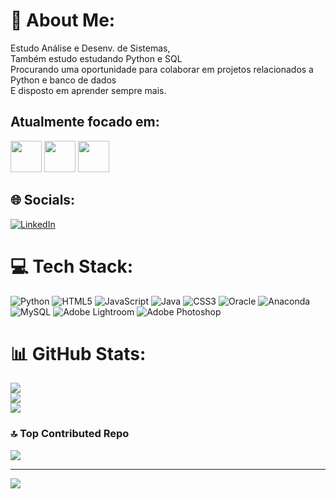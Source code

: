# 💫 About Me:
Estudo Análise e Desenv. de Sistemas, <br>Também estudo estudando Python e SQL<br>Procurando uma oportunidade para colaborar em projetos relacionados a Python  e banco de dados<br>E disposto em aprender sempre mais.<br>

<div style="display: inline">
  <h2>Atualmente focado em: </h2>
  <img width='50' height='50' src="https://cdn.jsdelivr.net/gh/devicons/devicon@latest/icons/python/python-original.svg" />
  <img width='50' height='50' src="https://cdn.jsdelivr.net/gh/devicons/devicon@latest/icons/mysql/mysql-original-wordmark.svg" />
  <img width='50' height='50' src="https://cdn.jsdelivr.net/gh/devicons/devicon@latest/icons/sqldeveloper/sqldeveloper-original.svg" />
</div>


## 🌐 Socials:
[![LinkedIn](https://img.shields.io/badge/LinkedIn-%230077B5.svg?logo=linkedin&logoColor=white)](https://linkedin.com/in/https://www.linkedin.com/in/thalyson-bastos/) 

# 💻 Tech Stack:
![Python](https://img.shields.io/badge/python-3670A0?style=for-the-badge&logo=python&logoColor=ffdd54) ![HTML5](https://img.shields.io/badge/html5-%23E34F26.svg?style=for-the-badge&logo=html5&logoColor=white) ![JavaScript](https://img.shields.io/badge/javascript-%23323330.svg?style=for-the-badge&logo=javascript&logoColor=%23F7DF1E) ![Java](https://img.shields.io/badge/java-%23ED8B00.svg?style=for-the-badge&logo=openjdk&logoColor=white) ![CSS3](https://img.shields.io/badge/css3-%231572B6.svg?style=for-the-badge&logo=css3&logoColor=white) ![Oracle](https://img.shields.io/badge/Oracle-F80000?style=for-the-badge&logo=oracle&logoColor=white) ![Anaconda](https://img.shields.io/badge/Anaconda-%2344A833.svg?style=for-the-badge&logo=anaconda&logoColor=white) ![MySQL](https://img.shields.io/badge/mysql-4479A1.svg?style=for-the-badge&logo=mysql&logoColor=white) ![Adobe Lightroom](https://img.shields.io/badge/Adobe%20Lightroom-31A8FF.svg?style=for-the-badge&logo=Adobe%20Lightroom&logoColor=white) ![Adobe Photoshop](https://img.shields.io/badge/adobe%20photoshop-%2331A8FF.svg?style=for-the-badge&logo=adobe%20photoshop&logoColor=white)
# 📊 GitHub Stats:
![](https://github-readme-stats.vercel.app/api?username=ThalysonBastos&theme=transparent&hide_border=true&include_all_commits=false&count_private=false)<br/>
![](https://github-readme-streak-stats.herokuapp.com/?user=ThalysonBastos&theme=transparent&hide_border=true)<br/>
![](https://github-readme-stats.vercel.app/api/top-langs/?username=ThalysonBastos&theme=transparent&hide_border=true&include_all_commits=false&count_private=false&layout=compact)

### 🔝 Top Contributed Repo
![](https://github-contributor-stats.vercel.app/api?username=ThalysonBastos&limit=5&theme=transparent&combine_all_yearly_contributions=true)

---
[![](https://visitcount.itsvg.in/api?id=ThalysonBastos&icon=0&color=0)](https://visitcount.itsvg.in)

<!-- Proudly created with GPRM ( https://gprm.itsvg.in ) -->
